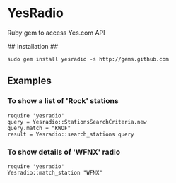 # YesRadio #

Ruby gem to access Yes.com API

<a name="rubygem_install" />
## Installation ##

    sudo gem install yesradio -s http://gems.github.com

## Examples ##

### To show a list of 'Rock' stations ###

    require 'yesradio'
    query = Yesradio::StationsSearchCriteria.new
    query.match = "KWOF"
    result = Yesradio::search_stations query  

### To show details of 'WFNX' radio ###

    require 'yesradio'
    Yesradio::match_station "WFNX"
